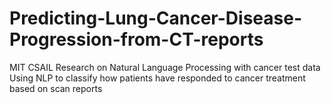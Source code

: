 # Predicting-Lung-Cancer-Disease-Progression-from-CT-reports

MIT CSAIL Research on Natural Language Processing with cancer test data
Using NLP to classify how patients have responded to cancer treatment based on scan reports

